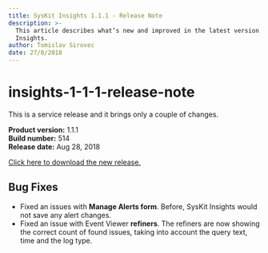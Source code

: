 ```yaml
---
title: SysKit Insights 1.1.1 - Release Note
description: >-
  This article describes what’s new and improved in the latest version of SysKit
  Insights.
author: Tomislav Sirovec
date: 27/8/2018
---
```


# insights-1-1-1-release-note

This is a service release and it brings only a couple of changes.

**Product version:** 1.1.1  
**Build number:** 514  
**Release date:** Aug 28, 2018

[Click here to download the new release.](https://www.syskit.com/products/insights/download/)

## Bug Fixes

* Fixed an issues with **Manage Alerts form**. Before, SysKit Insights would not save any alert changes.  
* Fixed an issue with Event Viewer **refiners**. The refiners are now showing the correct count of found issues, taking into account the query text, time and the log type.

